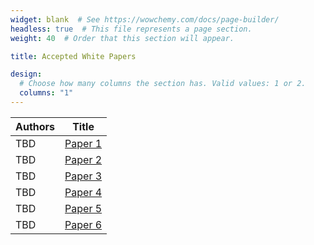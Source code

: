 ```yaml
---
widget: blank  # See https://wowchemy.com/docs/page-builder/
headless: true  # This file represents a page section.
weight: 40  # Order that this section will appear.

title: Accepted White Papers

design:
  # Choose how many columns the section has. Valid values: 1 or 2.
  columns: "1"
---
```


| Authors | Title |
| ------ | ------ |
| TBD | [Paper 1](https://arxiv.org/pdf/00.00) |
| TBD | [Paper 2](https://arxiv.org/pdf/00.00) |
| TBD | [Paper 3](https://arxiv.org/pdf/00.00) |
| TBD | [Paper 4](https://arxiv.org/pdf/00.00) |
| TBD | [Paper 5](https://arxiv.org/pdf/00.00) |
| TBD | [Paper 6](https://arxiv.org/pdf/00.00) |